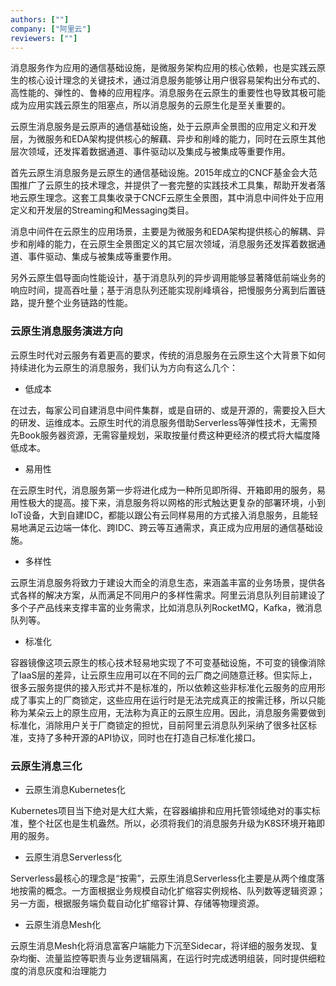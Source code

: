 ```yaml
---
authors: [""]
company: ["阿里云"]
reviewers: [""]
---
```

消息服务作为应用的通信基础设施，是微服务架构应用的核心依赖，也是实践云原生的核心设计理念的关键技术，通过消息服务能够让用户很容易架构出分布式的、高性能的、弹性的、鲁棒的应用程序。消息服务在云原生的重要性也导致其极可能成为应用实践云原生的阻塞点，所以消息服务的云原生化是至关重要的。

云原生消息服务是云原声的通信基础设施，处于云原声全景图的应用定义和开发层，为微服务和EDA架构提供核心的解藕、异步和削峰的能力，同时在云原生其他层次领域，还发挥着数据通道、事件驱动以及集成与被集成等重要作用。

首先云原生消息服务是云原生的通信基础设施。2015年成立的CNCF基金会大范围推广了云原生的技术理念，并提供了一套完整的实践技术工具集，帮助开发者落地云原生理念。这套工具集收录于CNCF云原生全景图，其中消息中间件处于应用定义和开发层的Streaming和Messaging类目。

消息中间件在云原生的应用场景，主要是为微服务和EDA架构提供核心的解耦、异步和削峰的能力，在云原生全景图定义的其它层次领域，消息服务还发挥着数据通道、事件驱动、集成与被集成等重要作用。

另外云原生倡导面向性能设计，基于消息队列的异步调用能够显著降低前端业务的响应时间，提高吞吐量；基于消息队列还能实现削峰填谷，把慢服务分离到后置链路，提升整个业务链路的性能。

### 云原生消息服务演进方向
云原生时代对云服务有着更高的要求，传统的消息服务在云原生这个大背景下如何持续进化为云原生的消息服务，我们认为方向有这么几个：
- 低成本 

在过去，每家公司自建消息中间件集群，或是自研的、或是开源的，需要投入巨大的研发、运维成本。云原生时代的消息服务借助Serverless等弹性技术，无需预先Book服务器资源，无需容量规划，采取按量付费这种更经济的模式将大幅度降低成本。

- 易用性 

在云原生时代，消息服务第一步将进化成为一种所见即所得、开箱即用的服务，易用性极大的提高。接下来，消息服务将以网格的形式触达更复杂的部署环境，小到IoT设备，大到自建IDC，都能以跟公有云同样易用的方式接入消息服务，且能轻易地满足云边端一体化、跨IDC、跨云等互通需求，真正成为应用层的通信基础设施。

- 多样性 

云原生消息服务将致力于建设大而全的消息生态，来涵盖丰富的业务场景，提供各式各样的解决方案，从而满足不同用户的多样性需求。阿里云消息队列目前建设了多个子产品线来支撑丰富的业务需求，比如消息队列RocketMQ，Kafka，微消息队列等。

- 标准化 

容器镜像这项云原生的核心技术轻易地实现了不可变基础设施，不可变的镜像消除了IaaS层的差异，让云原生应用可以在不同的云厂商之间随意迁移。但实际上，很多云服务提供的接入形式并不是标准的，所以依赖这些非标准化云服务的应用形成了事实上的厂商锁定，这些应用在运行时是无法完成真正的按需迁移，所以只能称为某朵云上的原生应用，无法称为真正的云原生应用。因此，消息服务需要做到标准化，消除用户关于厂商锁定的担忧，目前阿里云消息队列采纳了很多社区标准，支持了多种开源的API协议，同时也在打造自己标准化接口。

### 云原生消息三化
- 云原生消息Kubernetes化

Kubernetes项目当下绝对是大红大紫，在容器编排和应用托管领域绝对的事实标准，整个社区也是生机盎然。所以，必须将我们的消息服务升级为K8S环境开箱即用的服务。

- 云原生消息Serverless化

Serverless最核心的理念是“按需”，云原生消息Serverless化主要是从两个维度落地按需的概念。一方面根据业务规模自动化扩缩容实例规格、队列数等逻辑资源；另一方面，根据服务端负载自动化扩缩容计算、存储等物理资源。

- 云原生消息Mesh化

云原生消息Mesh化将消息富客户端能力下沉至Sidecar，将详细的服务发现、复杂均衡、流量监控等职责与业务逻辑隔离，在运行时完成透明组装，同时提供细粒度的消息灰度和治理能力

